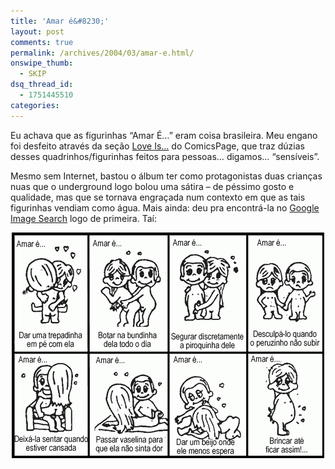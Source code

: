 ```yaml
---
title: 'Amar é&#8230;'
layout: post
comments: true
permalink: /archives/2004/03/amar-e.html/
onswipe_thumb:
  - SKIP
dsq_thread_id:
  - 1751445510
categories:
---
```

Eu achava que as figurinhas &#8220;Amar É&#8230;&#8221; eram coisa brasileira. Meu engano foi desfeito através da seção <a href="http://www.comicspage.com/loveis/" >Love Is&#8230;</a> do ComicsPage, que traz dúzias desses quadrinhos/figurinhas feitos para pessoas&#8230; digamos&#8230; &#8220;sensíveis&#8221;.

Mesmo sem Internet, bastou o álbum ter como protagonistas duas crianças nuas que o underground logo bolou uma sátira &#8211; de péssimo gosto e qualidade, mas que se tornava engraçada num contexto em que as tais figurinhas vendiam como água. Mais ainda: deu pra encontrá-la no <a href="http://images.google.com" >Google Image Search</a> logo de primeira. Taí:

<center>
  <img src="img/blig/amare.gif"alt="sacanagem com 'Amar é...'">
</center>

